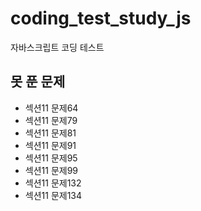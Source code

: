 # coding_test_study_js

자바스크립트 코딩 테스트

## 못 푼 문제

- 섹션11 문제64
- 섹션11 문제79
- 섹션11 문제81
- 섹션11 문제91
- 섹션11 문제95
- 섹션11 문제99
- 섹션11 문제132
- 섹션11 문제134
